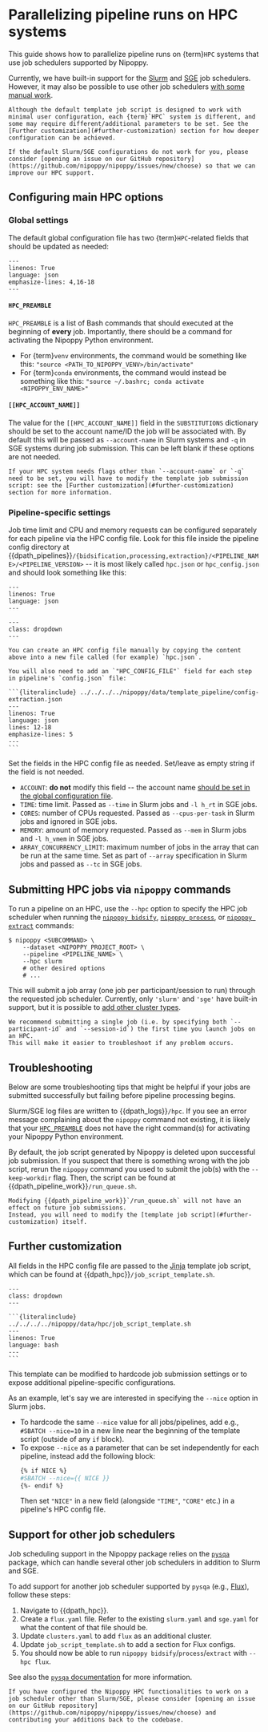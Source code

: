 # Parallelizing pipeline runs on HPC systems

This guide shows how to parallelize pipeline runs on {term}`HPC` systems that use job schedulers supported by Nipoppy.

Currently, we have built-in support for the [Slurm](https://slurm.schedmd.com/overview.html) and [SGE](https://en.wikipedia.org/wiki/Oracle_Grid_Engine) job schedulers.
However, it may also be possible to use other job schedulers [with some manual work](#support-for-other-job-schedulers).

```{important}
Although the default template job script is designed to work with minimal user configuration, each {term}`HPC` system is different, and some may require different/additional parameters to be set. See the [Further customization](#further-customization) section for how deeper configuration can be achieved.

If the default Slurm/SGE configurations do not work for you, please consider [opening an issue on our GitHub repository](https://github.com/nipoppy/nipoppy/issues/new/choose) so that we can improve our HPC support.
```

## Configuring main HPC options

### Global settings

The default global configuration file has two {term}`HPC`-related fields that should be updated as needed:

```{literalinclude} ../../../../nipoppy/data/examples/sample_global_config.json
---
linenos: True
language: json
emphasize-lines: 4,16-18
---
```

#### `HPC_PREAMBLE`

`HPC_PREAMBLE` is a list of Bash commands that should executed at the beginning of **every** job.
Importantly, there should be a command for activating the Nipoppy Python environment.
* For {term}`venv` environments, the command would be something like this: `"source <PATH_TO_NIPOPPY_VENV>/bin/activate"`
* For {term}`conda` environments, the command would instead be something like this: `"source ~/.bashrc; conda activate <NIPOPPY_ENV_NAME>"`

#### `[[HPC_ACCOUNT_NAME]]`

The value for the `[[HPC_ACCOUNT_NAME]]` field in the `SUBSTITUTIONS` dictionary should be set to the account name/ID the job will be associated with.
By default this will be passed as `--account-name` in Slurm systems and `-q` in SGE systems during job submission.
This can be left blank if these options are not needed.

```{attention}
If your HPC system needs flags other than `--account-name` or `-q` need to be set, you will have to modify the template job submission script: see the [Further customization](#further-customization) section for more information.
```

### Pipeline-specific settings

Job time limit and CPU and memory requests can be configured separately for each pipeline via the HPC config file.
Look for this file inside the pipeline config directory at {{dpath_pipelines}}`/{bidsification,processing,extraction}/<PIPELINE_NAME>/<PIPELINE_VERSION>` -- it is most likely called `hpc.json` or `hpc_config.json` and should look something like this:

```{literalinclude} ../../../../nipoppy/data/template_pipeline/hpc.json
---
linenos: True
language: json
---
```

````{admonition} If the pipeline config directory has no HPC config file
---
class: dropdown
---

You can create an HPC config file manually by copying the content above into a new file called (for example) `hpc.json`.

You will also need to add an `"HPC_CONFIG_FILE"` field for each step in pipeline's `config.json` file:

```{literalinclude} ../../../../nipoppy/data/template_pipeline/config-extraction.json
---
linenos: True
language: json
lines: 12-18
emphasize-lines: 5
---
```
````

Set the fields in the HPC config file as needed.
Set/leave as empty string if the field is not needed.

* `ACCOUNT`: **do not** modify this field -- the account name [should be set in the global configuration file](#hpc_account_name).
* `TIME`: time limit. Passed as `--time` in Slurm jobs and `-l h_rt` in SGE jobs.
* `CORES`: number of CPUs requested. Passed as `--cpus-per-task` in Slurm jobs and ignored in SGE jobs.
* `MEMORY`: amount of memory requested. Passed as `--mem` in Slurm jobs and `-l h_vmem` in SGE jobs.
* `ARRAY_CONCURRENCY_LIMIT`: maximum number of jobs in the array that can be run at the same time. Set as part of `--array` specification in Slurm jobs and passed as `--tc` in SGE jobs.

## Submitting HPC jobs via `nipoppy` commands

To run a pipeline on an HPC, use the `--hpc` option to specify the HPC job scheduler when running the [`nipoppy bidsify`](<project:../../cli_reference/bidsify.rst>), [`nipoppy process`](<project:../../cli_reference/process.rst>), or [`nipoppy extract`](<project:../../cli_reference/extract.rst>) commands:

```console
$ nipoppy <SUBCOMMAND> \
    --dataset <NIPOPPY_PROJECT_ROOT> \
    --pipeline <PIPELINE_NAME> \
    --hpc slurm
    # other desired options
    # ...
```

This will submit a job array (one job per participant/session to run) through the requested job scheduler.
Currently, only `'slurm'` and `'sge'` have built-in support, but it is possible to [add other cluster types](#support-for-other-job-schedulers).

```{tip}
We recommend submitting a single job (i.e. by specifying both `--participant-id` and `--session-id`) the first time you launch jobs on an HPC.
This will make it easier to troubleshoot if any problem occurs.
```

## Troubleshooting

Below are some troubleshooting tips that might be helpful if your jobs are submitted successfully but failing before pipeline processing begins.

Slurm/SGE log files are written to {{dpath_logs}}`/hpc`.
If you see an error message complaining about the `nipoppy` command not existing, it is likely that your [`HPC_PREAMBLE`](#hpc_preamble) does not have the right command(s) for activating your Nipoppy Python environment.

By default, the job script generated by Nipoppy is deleted upon successful job submission.
If you suspect that there is something wrong with the job script, rerun the `nipoppy` command you used to submit the job(s) with the `--keep-workdir` flag.
Then, the script can be found at {{dpath_pipeline_work}}`/run_queue.sh`.

```{attention}
Modifying {{dpath_pipeline_work}}`/run_queue.sh` will not have an effect on future job submissions.
Instead, you will need to modify the [template job script](#further-customization) itself.
```

## Further customization

All fields in the HPC config file are passed to the [Jinja](https://jinja.palletsprojects.com) template job script, which can be found at {{dpath_hpc}}`/job_script_template.sh`.

````{admonition} The default template job script
---
class: dropdown
---

```{literalinclude} ../../../../nipoppy/data/hpc/job_script_template.sh
---
linenos: True
language: bash
---
```
````

This template can be modified to hardcode job submission settings or to expose additional pipeline-specific configurations.

As an example, let's say we are interested in specifying the `--nice` option in Slurm jobs.

* To hardcode the same `--nice` value for all jobs/pipelines, add e.g., `#SBATCH --nice=10` in a new line near the beginning of the template script (outside of any `if` block).
* To expose `--nice` as a parameter that can be set independently for each pipeline, instead add the following block:
  ```bash
  {% if NICE %}
  #SBATCH --nice={{ NICE }}
  {%- endif %}
  ```
  Then set `"NICE"` in a new field (alongside `"TIME"`, `"CORE"` etc.) in a pipeline's HPC config file.

## Support for other job schedulers

Job scheduling support in the Nipoppy package relies on the [`pysqa`](https://pysqa.readthedocs.io/) package, which can handle several other job schedulers in addition to Slurm and SGE.

To add support for another job scheduler supported by `pysqa` (e.g., [Flux](https://flux.ly/)), follow these steps:

1. Navigate to {{dpath_hpc}}.
2. Create a `flux.yaml` file. Refer to the existing `slurm.yaml` and `sge.yaml` for what the content of that file should be.
3. Update `clusters.yaml` to add `flux` as an additional cluster.
4. Update `job_script_template.sh` to add a section for Flux configs.
5. You should now be able to run `nipoppy bidsify`/`process`/`extract` with `--hpc flux`.

See also the [`pysqa` documentation](https://pysqa.readthedocs.io) for more information.


```{important}
If you have configured the Nipoppy HPC functionalities to work on a job scheduler other than Slurm/SGE, please consider [opening an issue on our GitHub repository](https://github.com/nipoppy/nipoppy/issues/new/choose) and contributing your additions back to the codebase.
```
